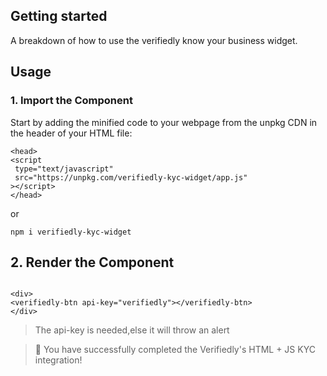 <!-- headings -->
## Getting started

A breakdown of how to use the verifiedly know your business widget.

## Usage

### 1. Import the Component

Start by adding the minified code to your webpage from the unpkg CDN in the header of your HTML file:

```
<head>
<script
 type="text/javascript"
 src="https://unpkg.com/verifiedly-kyc-widget/app.js"
></script>
</head>

```

or 

```
npm i verifiedly-kyc-widget
```
## 2. Render the Component

``` 

<div>
<verifiedly-btn api-key="verifiedly"></verifiedly-btn>
</div>

```

> The api-key is needed,else it will throw an alert


> 🎉 You have successfully completed the Verifiedly's HTML + JS KYC integration! 

